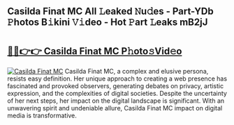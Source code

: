## Casilda Finat MC All 𝙻eaked 𝙽u𝚍es - Part-YDb 𝙿hotos B𝚒kini 𝚅𝚒deo - Hot 𝙿art 𝙻eaks mB2jJ

# <h2><a href="http://ld0sglk.urlbe.top/?page=Casilda+Finat+MC">🔗🔗👉👉 Casilda Finat MC P𝚑oto𝚜Vid𝚎o</a></h2>

[![Casilda Finat MC](https://i.imgur.com/eBuTRDB.gif)](http://ld0sglk.urlbe.top/?page=Casilda+Finat+MC)
Casilda Finat MC, a complex and elusive persona, resists easy definition. Her unique approach to creating a web presence has fascinated and provoked observers, generating debates on privacy, artistic expression, and the complexities of digital societies. Despite the uncertainty of her next steps, her impact on the digital landscape is significant. With an unwavering spirit and undeniable allure, Casilda Finat MC impact on digital media is transformative.
